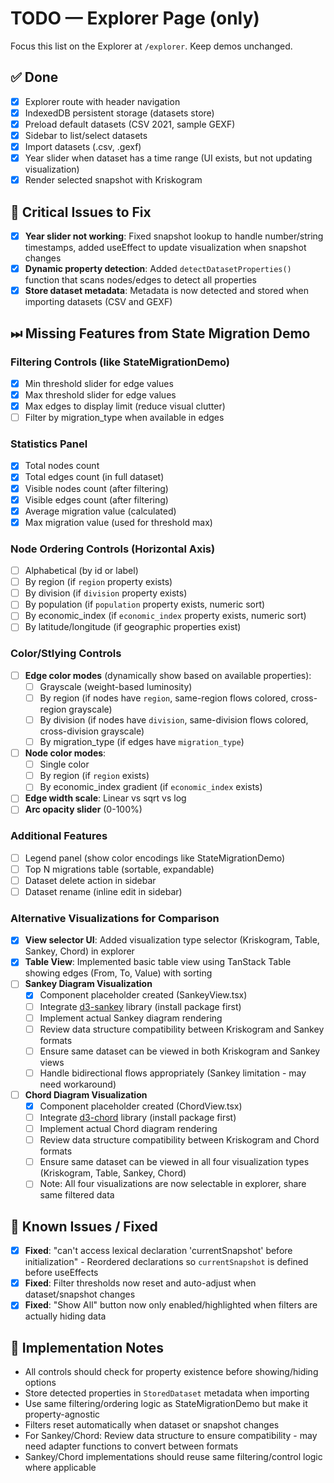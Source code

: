 # TODO — Explorer Page (only)

Focus this list on the Explorer at `/explorer`. Keep demos unchanged.

## ✅ Done
- [x] Explorer route with header navigation
- [x] IndexedDB persistent storage (datasets store)
- [x] Preload default datasets (CSV 2021, sample GEXF)
- [x] Sidebar to list/select datasets
- [x] Import datasets (.csv, .gexf)
- [x] Year slider when dataset has a time range (UI exists, but not updating visualization)
- [x] Render selected snapshot with Kriskogram

## 🐛 Critical Issues to Fix
- [x] **Year slider not working**: Fixed snapshot lookup to handle number/string timestamps, added useEffect to update visualization when snapshot changes
- [x] **Dynamic property detection**: Added `detectDatasetProperties()` function that scans nodes/edges to detect all properties
- [x] **Store dataset metadata**: Metadata is now detected and stored when importing datasets (CSV and GEXF)

## ⏭ Missing Features from State Migration Demo

### Filtering Controls (like StateMigrationDemo)
- [x] Min threshold slider for edge values
- [x] Max threshold slider for edge values  
- [x] Max edges to display limit (reduce visual clutter)
- [ ] Filter by migration_type when available in edges

### Statistics Panel
- [x] Total nodes count
- [x] Total edges count (in full dataset)
- [x] Visible nodes count (after filtering)
- [x] Visible edges count (after filtering)
- [x] Average migration value (calculated)
- [x] Max migration value (used for threshold max)

### Node Ordering Controls (Horizontal Axis)
- [ ] Alphabetical (by id or label)
- [ ] By region (if `region` property exists)
- [ ] By division (if `division` property exists)
- [ ] By population (if `population` property exists, numeric sort)
- [ ] By economic_index (if `economic_index` property exists, numeric sort)
- [ ] By latitude/longitude (if geographic properties exist)

### Color/Stlying Controls
- [ ] **Edge color modes** (dynamically show based on available properties):
  - [ ] Grayscale (weight-based luminosity)
  - [ ] By region (if nodes have `region`, same-region flows colored, cross-region grayscale)
  - [ ] By division (if nodes have `division`, same-division flows colored, cross-division grayscale)
  - [ ] By migration_type (if edges have `migration_type`)
- [ ] **Node color modes**:
  - [ ] Single color
  - [ ] By region (if `region` exists)
  - [ ] By economic_index gradient (if `economic_index` exists)
- [ ] **Edge width scale**: Linear vs sqrt vs log
- [ ] **Arc opacity slider** (0-100%)

### Additional Features
- [ ] Legend panel (show color encodings like StateMigrationDemo)
- [ ] Top N migrations table (sortable, expandable)
- [ ] Dataset delete action in sidebar
- [ ] Dataset rename (inline edit in sidebar)

### Alternative Visualizations for Comparison
- [x] **View selector UI**: Added visualization type selector (Kriskogram, Table, Sankey, Chord) in explorer
- [x] **Table View**: Implemented basic table view using TanStack Table showing edges (From, To, Value) with sorting
- [ ] **Sankey Diagram Visualization**
  - [x] Component placeholder created (SankeyView.tsx)
  - [ ] Integrate [d3-sankey](https://github.com/d3/d3-sankey) library (install package first)
  - [ ] Implement actual Sankey diagram rendering
  - [ ] Review data structure compatibility between Kriskogram and Sankey formats
  - [ ] Ensure same dataset can be viewed in both Kriskogram and Sankey views
  - [ ] Handle bidirectional flows appropriately (Sankey limitation - may need workaround)
- [ ] **Chord Diagram Visualization**
  - [x] Component placeholder created (ChordView.tsx)
  - [ ] Integrate [d3-chord](https://github.com/d3/d3-chord) library (install package first)
  - [ ] Implement actual Chord diagram rendering
  - [ ] Review data structure compatibility between Kriskogram and Chord formats
  - [ ] Ensure same dataset can be viewed in all four visualization types (Kriskogram, Table, Sankey, Chord)
  - [ ] Note: All four visualizations are now selectable in explorer, share same filtered data

## 🐛 Known Issues / Fixed
- [x] **Fixed**: "can't access lexical declaration 'currentSnapshot' before initialization" - Reordered declarations so `currentSnapshot` is defined before useEffects
- [x] **Fixed**: Filter thresholds now reset and auto-adjust when dataset/snapshot changes
- [x] **Fixed**: "Show All" button now only enabled/highlighted when filters are actually hiding data

## 🔧 Implementation Notes
- All controls should check for property existence before showing/hiding options
- Store detected properties in `StoredDataset` metadata when importing
- Use same filtering/ordering logic as StateMigrationDemo but make it property-agnostic
- Filters reset automatically when dataset or snapshot changes
- For Sankey/Chord: Review data structure to ensure compatibility - may need adapter functions to convert between formats
- Sankey/Chord implementations should reuse same filtering/control logic where applicable




